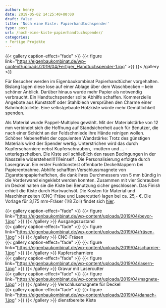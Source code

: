 ```yaml
---
author: henry
date: 2019-05-02 14:25:40+00:00
draft: false
title: 'Noch eine Kiste: Papierhandtuchspender'
type: post
url: /noch-eine-kiste-papierhandtuchspender/
categories:
- Fertige Projekte
---
```



{{< gallery caption-effect="fade" >}}
{{< figure link="https://eigenbaukombinat.de/wp-content/uploads/2019/04/Fertiger_Handtuchspender-1.jpg" >}}
{{< /gallery >}}





Für Besucher werden im Eigenbaukombinat Papierhandtücher vorgehalten. Bislang lagen diese lose auf einer Ablage über dem Waschbecken – kein schöner Anblick. Darüber hinaus wurde mehr Papier als notwendig verbraucht. Ein Handtuchspender sollte Abhilfe schaffen. Kommerzielle Angebote aus Kunststoff oder Stahlblech versprühen den Charme einer Bahnhofstoilette. Eine selbstgebaute Holzkiste würde mehr Gemütlichkeit spenden.





<!-- more -->





Als Material wurde Pappel-Multiplex gewählt. Mit der Materialstärke von 12 mm verbindet sich die Hoffnung auf Standsicherheit auch für Benutzer, die nach einer Schicht an der Feldschmiede ihre Hände reinigen wollen. Schöner Nebeneffekt der oppulenten Wandstärke: Trotz des günstigen Materials wirkt der Spender wertig. Unterstrichen wird das durch Kupferscharniere nebst Kupferschrauben, -muttern und … -unterlegscheiben. Die Kiste soll schließlich den rauen Bedingungen in der Nasszelle widerstehen!!!111einself . Die Personalisierung erfolgte durch Lasergravur. Ein erster Funktionstest offenbarte Deckelklappern bei  Papierentnahme. Abhilfe schafften Verschlussmagnete von Zigarettenpapierheftchen, die dank ihres Durchmessers von 5 mm bündig in die Vorderwand eingeklebt werden konnten. Zusammen mit vier Schrauben im Deckel halten sie die Kiste bei Benutzung sicher geschlossen. Das Finish erhielt die Kiste durch Hartwachsöl. Die Kosten für Material und Maschinenzeiten (CNC-Fräse und Lasercutter) lagen bei ca. 25,- €.  Die Vorlage für 3,175 mm-Fräser (1/8 Zoll) findet sich [hier](https://eigenbaukombinat.de/wp-content/uploads/2019/05/tissue_box.zip). 





  {{< gallery caption-effect="fade" >}}
{{< figure link="https://eigenbaukombinat.de/wp-content/uploads/2019/04/bevor-1.jpg" >}}
{{< /gallery >}}
Ausgangszustand  
{{< gallery caption-effect="fade" >}}
{{< figure link="https://eigenbaukombinat.de/wp-content/uploads/2019/04/fräsen-1.jpg" >}}
{{< /gallery >}}
CNC-Fräsen  
{{< gallery caption-effect="fade" >}}
{{< figure link="https://eigenbaukombinat.de/wp-content/uploads/2019/04/scharnier-1.jpg" >}}
{{< /gallery >}}
Kupferscharniere  
{{< gallery caption-effect="fade" >}}
{{< figure link="https://eigenbaukombinat.de/wp-content/uploads/2019/04/lasern-1.jpg" >}}
{{< /gallery >}}
Gravur mit Lasercutter  
{{< gallery caption-effect="fade" >}}
{{< figure link="https://eigenbaukombinat.de/wp-content/uploads/2019/04/magnete-1.jpg" >}}
{{< /gallery >}}
Verschlussmagnete für Deckel  
{{< gallery caption-effect="fade" >}}
{{< figure link="https://eigenbaukombinat.de/wp-content/uploads/2019/04/danach-1.jpg" >}}
{{< /gallery >}}
dienstbereite Kiste

